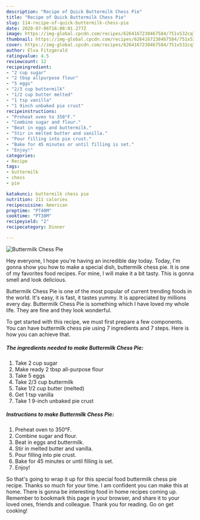 ```yaml
---
description: "Recipe of Quick Buttermilk Chess Pie"
title: "Recipe of Quick Buttermilk Chess Pie"
slug: 114-recipe-of-quick-buttermilk-chess-pie
date: 2020-07-06T16:08:01.277Z
image: https://img-global.cpcdn.com/recipes/6264167238467584/751x532cq70/buttermilk-chess-pie-recipe-main-photo.jpg
thumbnail: https://img-global.cpcdn.com/recipes/6264167238467584/751x532cq70/buttermilk-chess-pie-recipe-main-photo.jpg
cover: https://img-global.cpcdn.com/recipes/6264167238467584/751x532cq70/buttermilk-chess-pie-recipe-main-photo.jpg
author: Elva Fitzgerald
ratingvalue: 4.5
reviewcount: 12
recipeingredient:
- "2 cup sugar"
- "2 tbsp allpurpose flour"
- "5 eggs"
- "2/3 cup buttermilk"
- "1/2 cup butter melted"
- "1 tsp vanilla"
- "1 9inch unbaked pie crust"
recipeinstructions:
- "Preheat oven to 350°F."
- "Combine sugar and flour."
- "Beat in eggs and buttermilk."
- "Stir in melted butter and vanilla."
- "Pour filling into pie crust."
- "Bake for 45 minutes or until filling is set."
- "Enjoy!"
categories:
- Recipe
tags:
- buttermilk
- chess
- pie

katakunci: buttermilk chess pie 
nutrition: 211 calories
recipecuisine: American
preptime: "PT40M"
cooktime: "PT38M"
recipeyield: "2"
recipecategory: Dinner

---
```



![Buttermilk Chess Pie](https://img-global.cpcdn.com/recipes/6264167238467584/751x532cq70/buttermilk-chess-pie-recipe-main-photo.jpg)

Hey everyone, I hope you're having an incredible day today. Today, I'm gonna show you how to make a special dish, buttermilk chess pie. It is one of my favorites food recipes. For mine, I will make it a bit tasty. This is gonna smell and look delicious.



Buttermilk Chess Pie is one of the most popular of current trending foods in the world. It's easy, it is fast, it tastes yummy. It is appreciated by millions every day. Buttermilk Chess Pie is something which I have loved my whole life. They are fine and they look wonderful.


To get started with this recipe, we must first prepare a few components. You can have buttermilk chess pie using 7 ingredients and 7 steps. Here is how you can achieve that.

<!--inarticleads1-->

##### The ingredients needed to make Buttermilk Chess Pie:

1. Take 2 cup sugar
1. Make ready 2 tbsp all-purpose flour
1. Take 5 eggs
1. Take 2/3 cup buttermilk
1. Take 1/2 cup butter (melted)
1. Get 1 tsp vanilla
1. Take 1 9-inch unbaked pie crust




<!--inarticleads2-->

##### Instructions to make Buttermilk Chess Pie:

1. Preheat oven to 350°F.
1. Combine sugar and flour.
1. Beat in eggs and buttermilk.
1. Stir in melted butter and vanilla.
1. Pour filling into pie crust.
1. Bake for 45 minutes or until filling is set.
1. Enjoy!




So that's going to wrap it up for this special food buttermilk chess pie recipe. Thanks so much for your time. I am confident you can make this at home. There is gonna be interesting food in home recipes coming up. Remember to bookmark this page in your browser, and share it to your loved ones, friends and colleague. Thank you for reading. Go on get cooking!
